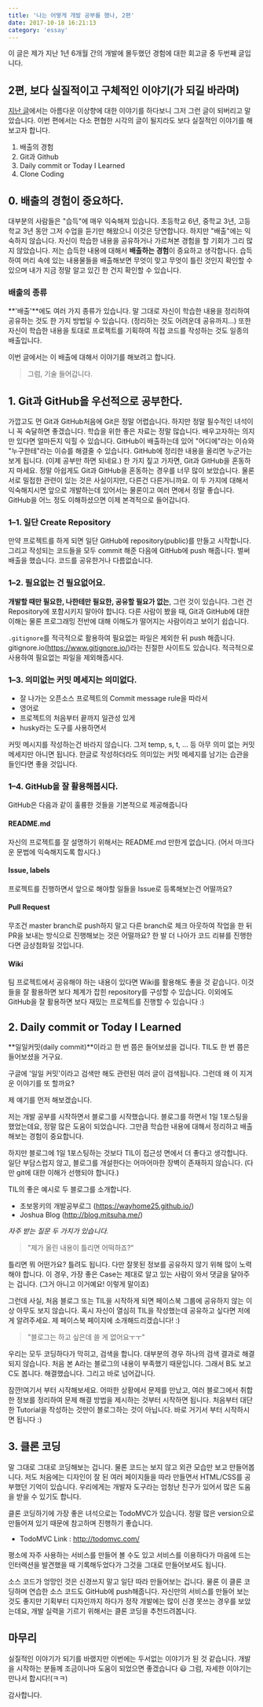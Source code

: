 ```yaml
---
title: '나는 어떻게 개발 공부를 했나, 2편'
date: 2017-10-18 16:21:13
category: 'essay'
---
```


이 글은 제가 지난 1년 6개월 간의 개발에 몰두했던 경험에 대한 회고글 중 두번째 글입니다.

## 2편, 보다 실질적이고 구체적인 이야기(가 되길 바라며)

[지난 글](나는%20어떻게%20개발%20공부를%20했나,%201편.md)에서는 아름다운 이상향에 대한 이야기를 하다보니 그저 그런 글이 되버리고 말았습니다. 이번 편에서는 다소 편협한 시각의 글이 될지라도 보다 실질적인 이야기를 해보고자 합니다.

1. 배출의 경험
2. Git과 Github
3. Daily commit or Today I Learned
4. Clone Coding

## 0. 배출의 경험이 중요하다.

대부분의 사람들은 "습득"에 매우 익숙해져 있습니다. 초등학교 6년, 중학교 3년, 고등학교 3년 동안 그저 수업을 듣기만 해왔으니 이것은 당연합니다. 하지만 "배출"에는 익숙하지 않습니다. 자신이 학습한 내용을 공유하거나 가르쳐본 경험을 할 기회가 그리 많지 않았습니다.
저는 습득한 내용에 대해서 **배출하는 경험**이 중요하고 생각합니다. 습득하여 머리 속에 있는 내용물들을 배출해보면 무엇이 맞고 무엇이 틀린 것인지 확인할 수 있으며 내가 지금 정말 알고 있긴 한 건지 확인할 수 있습니다.

### 배출의 종류

**'배출'**에도 여러 가지 종류가 있습니다. 말 그대로 자신이 학습한 내용을 정리하여 공유하는 것도 한 가지 방법일 수 있습니다. (정리하는 것도 어려운데 공유까지…) 또한 자신이 학습한 내용을 토대로 프로젝트를 기획하여 직접 코드를 작성하는 것도 일종의 배출입니다.

이번 글에서는 이 배출에 대해서 이야기를 해보려고 합니다.

> 그럼, 기술 들어갑니다.

## 1. Git과 GitHub을 우선적으로 공부한다.

가깝고도 먼 Git과 GitHub처음에 Git은 정말 어렵습니다. 하지만 정말 필수적인 녀석이니 꼭 숙달하면 좋겠습니다. 학습을 위한 좋은 자료는 정말 많습니다. 배우고자하는 의지만 있다면 얼마든지 익힐 수 있습니다.
GitHub이 배출하는데 있어 "어디에"라는 이슈와 "누구한테"라는 이슈를 해결줄 수 있습니다. GitHub에 정리한 내용을 올리면 누군가는 보게 됩니다. (이제 공부만 하면 되네요.)
한 가지 짚고 가자면, Git과 GitHub을 혼동하지 마세요. 정말 아쉽게도 Git과 GitHub을 혼동하는 경우를 너무 많이 보았습니다. 물론 서로 밀접한 관련이 있는 것은 사실이지만, 다른건 다른거니까요.
이 두 가지에 대해서 익숙해지시면 앞으로 개발하는데 있어서는 물론이고 여러 면에서 정말 좋습니다.
GitHub을 어느 정도 이해하셨으면 이제 본격적으로 들어갑니다.

### 1–1. 일단 Create Repository

만약 프로젝트를 하게 되면 일단 GitHub에 repository(public)를 만들고 시작합니다. 그리고 작성되는 코드들을 모두 commit 해준 다음에 GitHub에 push 해줍니다. 벌써 배출을 했습니다. 코드를 공유한거나 다름없습니다.

### 1–2. 필요없는 건 필요없어요.

**개발할 때만 필요한, 나한테만 필요한, 공유할 필요가 없는**, 그런 것이 있습니다. 그런 건 Repository에 포함시키지 말아야 합니다. 다른 사람이 봤을 때, Git과 GitHub에 대한 이해는 물론 프로그래밍 전반에 대해 이해도가 떨어지는 사람이라고 보이기 쉽습니다.

`.gitignore`를 적극적으로 활용하여 필요없는 파일은 제외한 뒤 push 해줍니다. gitignore.io(https://www.gitignore.io/)라는 친절한 사이트도 있습니다. 적극적으로 사용하여 필요없는 파일을 제외해줍시다.

### 1–3. 의미없는 커밋 메세지는 의미없다.

- 잘 나가는 오픈소스 프로젝트의 Commit message rule을 따라서
- 영어로
- 프로젝트의 처음부터 끝까지 일관성 있게
- husky라는 도구를 사용하면서

커밋 메시지를 작성하는건 바라지 않습니다. 그저 temp, s, t, … 등 아무 의미 없는 커밋메세지만 아니면 됩니다. 한글로 작성하더라도 의미있는 커밋 메세지를 남기는 습관을 들인다면 좋을 것입니다.

### 1–4. GitHub을 잘 활용해봅시다.

GitHub은 다음과 같이 훌륭한 것들을 기본적으로 제공해줍니다

#### README.md

자신의 프로젝트를 잘 설명하기 위해서는 README.md 만한게 없습니다. (어서 마크다운 문법에 익숙해지도록 합시다.)

#### Issue, labels

프로젝트를 진행하면서 앞으로 해야할 일들을 Issue로 등록해보는건 어떨까요?

#### Pull Request

무조건 master branch로 push하지 말고 다른 branch로 체크 아웃하여 작업을 한 뒤 PR을 보내는 방식으로 진행해보는 것은 어떨까요? 한 발 더 나아가 코드 리뷰를 진행한다면 금상첨화일 것입니다.

#### Wiki

팀 프로젝트에서 공유해야 하는 내용이 있다면 Wiki를 활용해도 좋을 것 같습니다.
이것들을 잘 활용하면 보다 체계가 잡힌 repository를 구성할 수 있습니다. 이외에도 GitHub을 잘 활용하면 보다 재밌는 프로젝트를 진행할 수 있습니다 :)

## 2. Daily commit or Today I Learned

**일일커밋(daily commit)**이라고 한 번 쯤은 들어보셨을 겁니다. TIL도 한 번 쯤은 들어보셨을 거구요.

구글에 '일일 커밋'이라고 검색만 해도 관련된 여러 글이 검색됩니다. 그런데 왜 이 지겨운 이야기를 또 할까요?

제 얘기를 먼저 해보겠습니다.

저는 개발 공부를 시작하면서 블로그를 시작했습니다. 블로그를 하면서 1일 1포스팅을 했었는데요, 정말 많은 도움이 되었습니다. 그만큼 학습한 내용에 대해서 정리하고 배출해보는 경험이 중요합니다.

하지만 블로그에 1일 1포스팅하는 것보다 TIL이 접근성 면에서 더 좋다고 생각합니다. 일단 부담스럽지 않고, 블로그를 개설한다는 어마어마한 장벽이 존재하지 않습니다. (다만 git에 대한 이해가 선행되야 합니다.)

TIL의 좋은 예시로 두 블로그를 소개합니다.

- 초보몽키의 개발공부로그 (https://wayhome25.github.io/)
- Joshua Blog (http://blog.mitsuha.me/)

_자주 받는 질문 두 가지가 있습니다._

> "제가 올린 내용이 틀리면 어떡하죠?"

틀리면 뭐 어떤가요? 틀려도 됩니다. 다만 잘못된 정보를 공유하지 않기 위해 많이 노력해야 합니다. 이 경우, 가장 좋은 Case는 제대로 알고 있는 사람이 와서 댓글을 달아주는 겁니다. (그거 아니고 이거예요! 이렇게 말이죠)

그런데 사실, 처음 블로그 또는 TIL을 시작하게 되면 페이스북 그룹에 공유하지 않는 이상 아무도 보지 않습니다. 혹시 자신이 열심히 TIL을 작성했는데 공유하고 싶다면 저에게 알려주세요. 제 페이스북 페이지에 소개해드리겠습니다! :)

> "블로그는 하고 싶은데 쓸 게 없어요ㅜㅜ"

우리는 모두 코딩하다가 막히고, 검색을 합니다. 대부분의 경우 하나의 검색 결과로 해결되지 않습니다. 처음 본 A라는 블로그의 내용이 부족했기 때문입니다. 그래서 B도 보고 C도 봅니다. 해결했습니다. 그리고 바로 넘어갑니다.

잠깐!여기서 부터 시작해보세요. 어떠한 상황에서 문제를 만났고, 여러 블로그에서 취합한 정보를 정리하여 문제 해결 방법을 제시하는 것부터 시작하면 됩니다. 처음부터 대단한 Tutorial을 작성하는 것만이 블로그하는 것이 아닙니다.
바로 거기서 부터 시작하시면 됩니다 :)

## 3. 클론 코딩

말 그대로 그대로 코딩해보는 겁니다. 물론 코드는 보지 않고 외관 모습만 보고 만들어봅니다. 저도 처음에는 디자인이 잘 된 여러 페이지들을 따라 만들면서 HTML/CSS를 공부했던 기억이 있습니다. 우리에게는 개발자 도구라는 엄청난 친구가 있어서 많은 도움을 받을 수 있기도 합니다.

클론 코딩하기에 가장 좋은 녀석으로는 TodoMVC가 있습니다. 정말 많은 version으로 만들어져 있기 때문에 참고하며 진행하기 좋습니다.

- TodoMVC Link : http://todomvc.com/

평소에 자주 사용하는 서비스를 만들어 볼 수도 있고 서비스를 이용하다가 마음에 드는 인터랙션을 발견했을 때 기록해두었다가 그것을 그대로 만들어보셔도 됩니다.

소스 코드가 엉망인 것은 신경쓰지 말고 일단 따라 만들어보는 겁니다. 물론 이 클론 코딩하며 연습한 소스 코드도 GitHub에 push해줍니다.
자신만의 서비스를 만들어 보는 것도 좋지만 기획부터 디자인까지 하다가 정작 개발에는 많이 신경 못쓰는 경우를 보았는데요, 개발 실력을 기르기 위해서는 클론 코딩을 추천드려봅니다.

## 마무리

실질적인 이야기가 되기를 바랬지만 이번에는 두서없는 이야기가 된 것 같습니다. 개발을 시작하는 분들께 조금이나마 도움이 되었으면 좋겠습니다 😃 그럼, 자세한 이야기는 만나서 합시다!(ㅋㅋ)

감사합니다.
